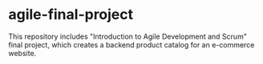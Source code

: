 # agile-final-project
This repository includes "Introduction to Agile Development and Scrum" final project, which creates a backend product catalog for an e-commerce website.
